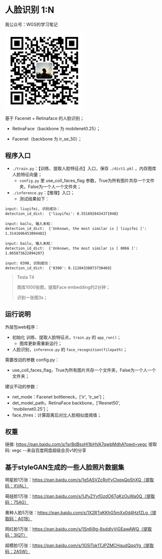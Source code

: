 # 人脸识别 1:N

我公众号：WGS的学习笔记

![](./tmp.jpg)



基于 Facenet + Retinaface 的人脸识别；

+ RetinaFace（backbone 为 mobilenet0.25）；

+ Facenet（backbone 为 ir_se_50）；



## 程序入口

+ `./train.py`：【训练、提取人脸特征点】入口，保存 `./dict1.pkl` ，内存图库人脸特征向量；
  + `config.py` 里 use_coll_faces_flag 参数，True为所有图片共存一个文件夹，False为一个人一个文件夹；
+ `./inference.py`：【推理】入口；
  + 测试结果如下：

```
input: liuyifei, 识别成功：
detection_id_dict:  {'liuyifei': 0.5516928434371948}

input: bailu, 输入未知：
detection_id_dict:  {'Unknown, the most similar is [ liuyifei ]': 1.3141696453094482}

input: bailu, 输入未知：
detection_id_dict:  {'Unknown, the most similar is [ 0066 ]': 1.065873622894287}

input: 0390, 识别成功：
detection_id_dict:  {'0390': 0.11204338073730469}
```

> Tesla T4 
>
> 图库1000张图，提取Face embedding约2分钟；
>
> 识别一张图3s；



## 运行说明

外层包web程序：

+ 初始化 训练、提取人脸特征点，`train.py` 的 `app_run()`；
  + 图库更新需重新运行；
+ 人脸识别，`inference.py` 的 `face_recognition(filepath)`；

需要改动的参数 config.py：

+ use_coll_faces_flag，True为所有图片共存一个文件夹，False为一个人一个文件夹；

建议不动的参数：

+ net_mode：Facenet bottleneck，['ir', 'ir_se']；
+ det_model_path，RetinaFace backbone，['Resnet50', 'mobilenet0.25']；
+ face_thres：计算距离后对比人脸相似度阈值；



## 权重

链接: https://pan.baidu.com/s/1srBdBsxHl1bHVA7qwbMdhA?pwd=vegc 提取码: vegc 
--来自百度网盘超级会员v1的分享



## 基于styleGAN生成的一些人脸照片数据集

明星脸1万张：https://pan.baidu.com/s/1g5ASVZcRoYvClxqsQpShXQ（提取码：XVAL）

萌娃脸1万张：https://pan.baidu.com/s/1JfyZYyfGzdO6TgKzOuWa0Q（提取码：75AG）

黄种人脸5万张：https://pan.baidu.com/s/1X2RTqKKhG5mXx0d4HzfZLg（提取码：A01B）

网红脸1万张：https://pan.baidu.com/s/1Sn6j9g-8sddIvViGEawAWQ（提取码：3IQT）

超模脸1万张：https://pan.baidu.com/s/1G5lTsk1TJPZMCHqudQqqYg（提取码：2A5W）



